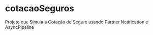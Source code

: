 # cotacaoSeguros
Projeto que Simula a Cotação de Seguro usando Partner Notification e AsyncPipeline
